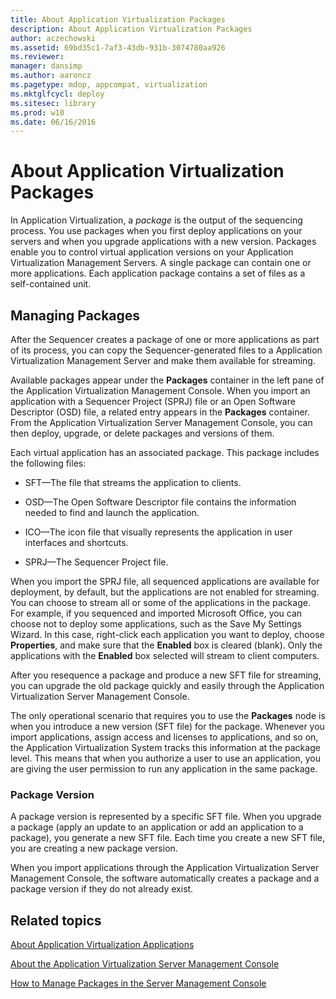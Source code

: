 ```yaml
---
title: About Application Virtualization Packages
description: About Application Virtualization Packages
author: aczechowski
ms.assetid: 69bd35c1-7af3-43db-931b-3074780aa926
ms.reviewer: 
manager: dansimp
ms.author: aaroncz
ms.pagetype: mdop, appcompat, virtualization
ms.mktglfcycl: deploy
ms.sitesec: library
ms.prod: w10
ms.date: 06/16/2016
---
```



# About Application Virtualization Packages


In Application Virtualization, a *package* is the output of the sequencing process. You use packages when you first deploy applications on your servers and when you upgrade applications with a new version. Packages enable you to control virtual application versions on your Application Virtualization Management Servers. A single package can contain one or more applications. Each application package contains a set of files as a self-contained unit.

## Managing Packages


After the Sequencer creates a package of one or more applications as part of its process, you can copy the Sequencer-generated files to a Application Virtualization Management Server and make them available for streaming.

Available packages appear under the **Packages** container in the left pane of the Application Virtualization Management Console. When you import an application with a Sequencer Project (SPRJ) file or an Open Software Descriptor (OSD) file, a related entry appears in the **Packages** container. From the Application Virtualization Server Management Console, you can then deploy, upgrade, or delete packages and versions of them.

Each virtual application has an associated package. This package includes the following files:

-   SFT—The file that streams the application to clients.

-   OSD—The Open Software Descriptor file contains the information needed to find and launch the application.

-   ICO—The icon file that visually represents the application in user interfaces and shortcuts.

-   SPRJ—The Sequencer Project file.

When you import the SPRJ file, all sequenced applications are available for deployment, by default, but the applications are not enabled for streaming. You can choose to stream all or some of the applications in the package. For example, if you sequenced and imported Microsoft Office, you can choose not to deploy some applications, such as the Save My Settings Wizard. In this case, right-click each application you want to deploy, choose **Properties**, and make sure that the **Enabled** box is cleared (blank). Only the applications with the **Enabled** box selected will stream to client computers.

After you resequence a package and produce a new SFT file for streaming, you can upgrade the old package quickly and easily through the Application Virtualization Server Management Console.

The only operational scenario that requires you to use the **Packages** node is when you introduce a new version (SFT file) for the package. Whenever you import applications, assign access and licenses to applications, and so on, the Application Virtualization System tracks this information at the package level. This means that when you authorize a user to use an application, you are giving the user permission to run any application in the same package.

### Package Version

A package version is represented by a specific SFT file. When you upgrade a package (apply an update to an application or add an application to a package), you generate a new SFT file. Each time you create a new SFT file, you are creating a new package version.

When you import applications through the Application Virtualization Server Management Console, the software automatically creates a package and a package version if they do not already exist.

## Related topics


[About Application Virtualization Applications](about-application-virtualization-applications.md)

[About the Application Virtualization Server Management Console](about-the-application-virtualization-server-management-console.md)

[How to Manage Packages in the Server Management Console](how-to-manage-packages-in-the-server-management-console.md)

 

 





